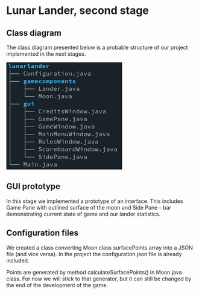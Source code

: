 # Lunar Lander, second stage


## Class diagram

The class diagram presented below is a probable structure of our project
implemented in the next stages.

![Class diagram](class_diagram.jpg)


## GUI prototype
In this stage we implemented a prototype of an interface. This includes Game Pane with
outlined surface of the moon and Side Pane - bar demonstrating current state of game 
and our lander statistics.


## Configuration files

We created a class converting Moon class surfacePoints array into a JSON file (and vice versa).
In the project the configuration.json file is already included.

Points are generated by method calculateSurfacePoints() in Moon.java class. For now we will stick to that generator,
but it can still be changed by the end of the development of the game. 

